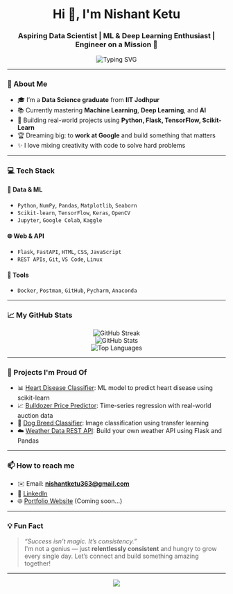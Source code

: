 <h1 align="center">Hi 👋, I'm Nishant Ketu</h1>
<h3 align="center">Aspiring Data Scientist | ML & Deep Learning Enthusiast | Engineer on a Mission 🚀</h3>

<p align="center">
  <img src="https://readme-typing-svg.herokuapp.com?font=Fira+Code&duration=4000&pause=1000&center=true&vCenter=true&multiline=true&width=700&height=80&lines=I+love+solving+real-world+problems+with+Data+%F0%9F%94%AE;Always+learning+Machine+Learning+%F0%9F%A7%90;Trying+to+be+1%25+better+everyday+%F0%9F%92%AA" alt="Typing SVG" />
</p>

---

### 🧠 About Me

- 🎓 I’m a **Data Science graduate** from **IIT Jodhpur**
- 📚 Currently mastering **Machine Learning**, **Deep Learning**, and **AI**
- 🌱 Building real-world projects using **Python, Flask, TensorFlow, Scikit-Learn**
- 🏆 Dreaming big: to **work at Google** and build something that matters
- ✨ I love mixing creativity with code to solve hard problems

---

### 💻 Tech Stack

#### 🔬 Data & ML

- `Python`, `NumPy`, `Pandas`, `Matplotlib`, `Seaborn`
- `Scikit-learn`, `TensorFlow`, `Keras`, `OpenCV`
- `Jupyter`, `Google Colab`, `Kaggle`

#### 🌐 Web & API

- `Flask`, `FastAPI`, `HTML`, `CSS`, `JavaScript`
- `REST APIs`, `Git`, `VS Code`, `Linux`

#### 🔧 Tools

- `Docker`, `Postman`, `GitHub`, `Pycharm`, `Anaconda`

---

### 📈 My GitHub Stats

<p align="center">
  <img src="https://github-readme-streak-stats.herokuapp.com?user=ketu363&theme=tokyonight" alt="GitHub Streak" />
  <br>
  <img src="https://github-readme-stats.vercel.app/api?username=ketu363&show_icons=true&theme=radical" alt="GitHub Stats" />
  <br>
  <img src="https://github-readme-stats.vercel.app/api/top-langs/?username=ketu363&layout=compact&theme=tokyonight" alt="Top Languages" />
</p>

---

### 🚀 Projects I'm Proud Of

- 📊 [Heart Disease Classifier](https://github.com/ketu363/heart-disease-classifier): ML model to predict heart disease using scikit-learn
- 📈 [Bulldozer Price Predictor](https://github.com/ketu363/bulldozer-price-prediction): Time-series regression with real-world auction data
- 🐶 [Dog Breed Classifier](https://github.com/ketu363/dog-breed-classifier): Image classification using transfer learning
- ☁️ [Weather Data REST API](https://github.com/ketu363/weather-data-api): Build your own weather API using Flask and Pandas

---

### 📫 How to reach me

- ✉️ Email: **nishantketu363@gmail.com**
- 🔗 [LinkedIn](www.linkedin.com/in/nishant-ketu-388a04152)
- 🌐 [Portfolio Website](#) (Coming soon...)

---

### 💡 Fun Fact

> _“Success isn’t magic. It’s consistency.”_  
> I'm not a genius — just **relentlessly consistent** and hungry to grow every single day. Let’s connect and build something amazing together!

---

<p align="center">
  <img src="https://capsule-render.vercel.app/api?type=waving&color=gradient&height=100&section=footer"/>
</p>
